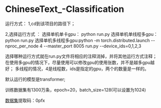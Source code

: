 # ChineseText_-Classification

运行方式： 1,cd到该项目的路径下；

2,选择运行方式 ：
选择单机单卡gpu： python run.py
选择单机单线程多gpu：python run.py 
选择单机多线程多gpu:python -m torch.distributed.launch --nproc_per_node 4 --master_port 8005 run.py --device_ids=0,1,2,3

选择哪种运行方式就在run.py文件将相应的注释消掉，并将其他运行方式注释； 在使用多gpu的情况下，尽量使用可以修改gpu的使用张数，并不是越多gpu越好； 多线程的情况，4是线程数，ids是指定的gpu，两个的数量是一样的。

默认运行的模型是transformer;

训练数据集有1300万条，epoch=20，batch_size=128(可以设置为1024)

[数据集](链接：https://pan.baidu.com/s/1Lc9dKoXHFJK8c0yYxvZTMA)提取码：0pfx 

